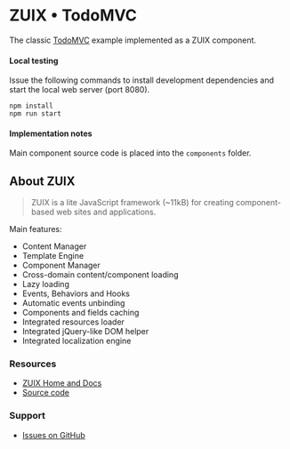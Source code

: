 # ZUIX • TodoMVC

The classic [TodoMVC](http://todomvc.com/) example implemented as a ZUIX component.

#### Local testing

Issue the following commands to install development dependencies
and start the local web server (port 8080).

```shell
npm install
npm run start
```

#### Implementation notes

Main component source code is placed into the `components` folder.


## About ZUIX

> ZUIX is a lite JavaScript framework (~11kB) for creating component-based web sites and applications.

Main features:
- Content Manager
- Template Engine
- Component Manager
- Cross-domain content/component loading
- Lazy loading
- Events, Behaviors and Hooks
- Automatic events unbinding
- Components and fields caching
- Integrated resources loader
- Integrated jQuery-like DOM helper
- Integrated localization engine


### Resources

- [ZUIX Home and Docs](https://genielabs.github.io/zuix)
- [Source code](https://github.com/genielabs/zuix)

### Support

- [Issues on GitHub](https://github.com/genielabs/zuix/issues)

